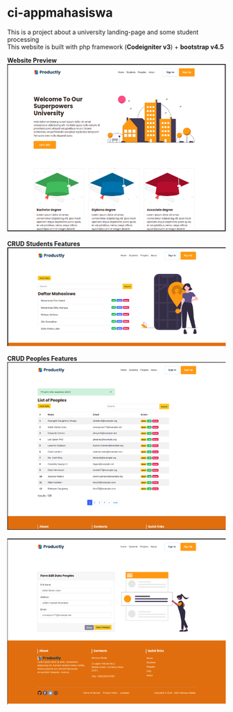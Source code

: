 # ci-appmahasiswa
This is a project about a university landing-page and some student processing <br>
This website is built with php framework (<b>Codeigniter v3</b>) + <b>bootstrap v4.5 <b><br>

Website Preview<br>
<img src="assets/img/ss-1.png"></img>
<br><br>
<b>CRUD</b> Students Features<br>
<img src="assets/img/ss-4.png"></img>
<br><br>
<b>CRUD</b> Peoples Features<br>
<img src="assets/img/ss-9.png"></img>
<br><br>
<img src="assets/img/ss-10.png"></img>

